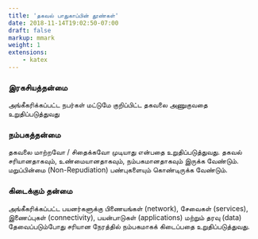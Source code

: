 ```yaml
---
title: 'தகவல் பாதுகாப்பின் தூண்கள்'
date: 2018-11-14T19:02:50-07:00
draft: false
markup: mmark
weight: 1
extensions:
    - katex
---
```


### இரகசியத்தன்மை
அங்கீகரிக்கப்பட்ட நபர்கள் மட்டுமே குறிப்பிட்ட தகவலை அணுகுவதை  உறுதிப்படுத்துவது

### நம்பகத்தன்மை
தகவலை மாற்றவோ / சிதைக்கவோ முடியாது என்பதை உறுதிப்படுத்துவது.
தகவல் சரியானதாகவும், உண்மையானதாகவும், நம்பகமானதாகவும் இருக்க வேண்டும்.
மறுப்பின்மை (Non-Repudiation) பண்புகளையும் கொண்டிருக்க வேண்டும்.

### கிடைக்கும் தன்மை
அங்கீகரிக்கப்பட்ட பயனர்களுக்கு பிணையங்கள் (network), சேவைகள் (services), இணைப்புகள் (connectivity), பயன்பாடுகள் (applications) மற்றும் தரவு (data) தேவைப்படும்போது சரியான நேரத்தில் நம்பகமாகக் கிடைப்பதை உறுதிப்படுத்துவது.